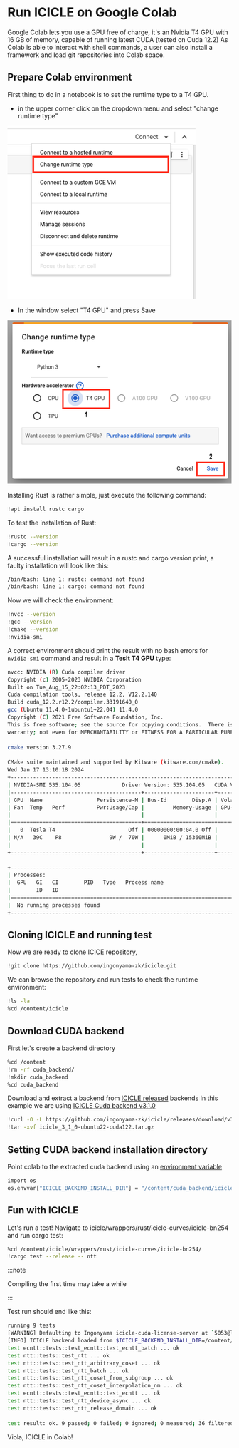 # Run ICICLE on Google Colab

Google Colab lets you use a GPU free of charge, it's an Nvidia T4 GPU with 16 GB of memory, capable of running latest CUDA (tested on Cuda 12.2)
As Colab is able to interact with shell commands, a user can also install a framework and load git repositories into Colab space.

## Prepare Colab environment

First thing to do in a notebook is to set the runtime type to a T4 GPU.

- in the upper corner click on the dropdown menu and select "change runtime type"

![Change runtime](../../static/img/colab_change_runtime.png)

- In the window select "T4 GPU" and press Save

![T4 GPU](../../static/img/t4_gpu.png)

Installing Rust is rather simple, just execute the following command:

```sh
!apt install rustc cargo
```

To test the installation of Rust:

```sh
!rustc --version
!cargo --version
```

A successful installation will result in a rustc and cargo version print, a faulty installation will look like this:

```sh
/bin/bash: line 1: rustc: command not found
/bin/bash: line 1: cargo: command not found
```

Now we will check the environment:

```sh
!nvcc --version
!gcc --version
!cmake --version
!nvidia-smi
```

A correct environment should print the result with no bash errors for `nvidia-smi` command and result in a **Teslt T4 GPU** type:

```sh
nvcc: NVIDIA (R) Cuda compiler driver
Copyright (c) 2005-2023 NVIDIA Corporation
Built on Tue_Aug_15_22:02:13_PDT_2023
Cuda compilation tools, release 12.2, V12.2.140
Build cuda_12.2.r12.2/compiler.33191640_0
gcc (Ubuntu 11.4.0-1ubuntu1~22.04) 11.4.0
Copyright (C) 2021 Free Software Foundation, Inc.
This is free software; see the source for copying conditions.  There is NO
warranty; not even for MERCHANTABILITY or FITNESS FOR A PARTICULAR PURPOSE.

cmake version 3.27.9

CMake suite maintained and supported by Kitware (kitware.com/cmake).
Wed Jan 17 13:10:18 2024
+---------------------------------------------------------------------------------------+
| NVIDIA-SMI 535.104.05             Driver Version: 535.104.05   CUDA Version: 12.2     |
|-----------------------------------------+----------------------+----------------------+
| GPU  Name                 Persistence-M | Bus-Id        Disp.A | Volatile Uncorr. ECC |
| Fan  Temp   Perf          Pwr:Usage/Cap |         Memory-Usage | GPU-Util  Compute M. |
|                                         |                      |               MIG M. |
|=========================================+======================+======================|
|   0  Tesla T4                       Off | 00000000:00:04.0 Off |                    0 |
| N/A   39C    P8               9W /  70W |      0MiB / 15360MiB |      0%      Default |
|                                         |                      |                  N/A |
+-----------------------------------------+----------------------+----------------------+

+---------------------------------------------------------------------------------------+
| Processes:                                                                            |
|  GPU   GI   CI        PID   Type   Process name                            GPU Memory |
|        ID   ID                                                             Usage      |
|=======================================================================================|
|  No running processes found                                                           |
+---------------------------------------------------------------------------------------+
```

## Cloning ICICLE and running test

Now we are ready to clone ICICE repository,

```sh
!git clone https://github.com/ingonyama-zk/icicle.git
```

We can browse the repository and run tests to check the runtime environment:

```sh
!ls -la
%cd /content/icicle
```

## Download CUDA backend

First let's create a backend directory

```sh
%cd /content
!rm -rf cuda_backend/
!mkdir cuda_backend
%cd cuda_backend
```

Download and extract a backend from [ICICLE released](https://github.com/ingonyama-zk/icicle/releases) backends
In this example we are using [ICICLE Cuda backend v3.1.0](https://github.com/ingonyama-zk/icicle/releases/download/v3.1.0/icicle_3_1_0-ubuntu22-cuda122.tar.gz)

```sh
!curl -O -L https://github.com/ingonyama-zk/icicle/releases/download/v3.1.0/icicle_3_1_0-ubuntu22-cuda122.tar.gz
!tar -xvf icicle_3_1_0-ubuntu22-cuda122.tar.gz
```

## Setting CUDA backend installation directory
Point colab to the extracted cuda backend using an [environment variable](https://github.com/ingonyama-zk/icicle/blob/f638e9d3056d2a5d6271a67ba4f63973a2ba2c1a/docs/docs/icicle/getting_started.md#backend-loading)

```sh
import os
os.envvar["ICICLE_BACKEND_INSTALL_DIR"] = "/content/cuda_backend/icicle"
```

## Fun with ICICLE

Let's run a test!
Navigate to icicle/wrappers/rust/icicle-curves/icicle-bn254 and run cargo test:

```sh
%cd /content/icicle/wrappers/rust/icicle-curves/icicle-bn254/
!cargo test --release -- ntt
```

:::note

Compiling the first time may take a while

:::

Test run should end like this:

```sh
running 9 tests
[WARNING] Defaulting to Ingonyama icicle-cuda-license-server at `5053@license.icicle.ingonyama.com`. For more information about icicle-cuda-license, please contact support@ingonyama.com.
[INFO] ICICLE backend loaded from $ICICLE_BACKEND_INSTALL_DIR=/content/cuda_backend/icicle
test ecntt::tests::test_ecntt::test_ecntt_batch ... ok
test ntt::tests::test_ntt ... ok
test ntt::tests::test_ntt_arbitrary_coset ... ok
test ntt::tests::test_ntt_batch ... ok
test ntt::tests::test_ntt_coset_from_subgroup ... ok
test ntt::tests::test_ntt_coset_interpolation_nm ... ok
test ecntt::tests::test_ecntt::test_ecntt ... ok
test ntt::tests::test_ntt_device_async ... ok
test ntt::tests::test_ntt_release_domain ... ok

test result: ok. 9 passed; 0 failed; 0 ignored; 0 measured; 36 filtered out; finished in 42.71s
```

Viola, ICICLE in Colab!
